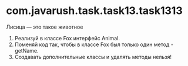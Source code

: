 # com.javarush.task.task13.task1313
Лисица — это такое животное

1. Реализуй в классе Fox интерфейс Animal.
2. Поменяй код так, чтобы в классе Fox был только один метод - getName.
3. Создавать дополнительные классы и удалять методы нельзя!
